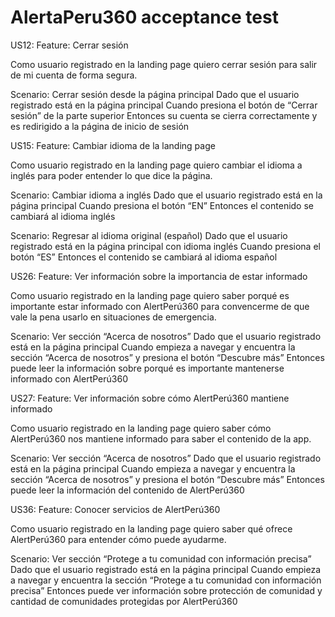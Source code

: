 # AlertaPeru360 acceptance test

US12:
Feature: Cerrar sesión

  Como usuario registrado en la landing page
  quiero cerrar sesión
  para salir de mi cuenta de forma segura.

  Scenario: Cerrar sesión desde la página principal
    Dado que el usuario registrado está en la página principal
    Cuando presiona el botón de “Cerrar sesión” de la parte superior
    Entonces su cuenta se cierra correctamente y es redirigido a la página de inicio de sesión


US15:
Feature: Cambiar idioma de la landing page

  Como usuario registrado en la landing page
  quiero cambiar el idioma a inglés
  para poder entender lo que dice la página.

  Scenario: Cambiar idioma a inglés
    Dado que el usuario registrado está en la página principal
    Cuando presiona el botón “EN”
    Entonces el contenido se cambiará al idioma inglés

  Scenario: Regresar al idioma original (español)
    Dado que el usuario registrado está en la página principal con idioma inglés
    Cuando presiona el botón “ES”
    Entonces el contenido se cambiará al idioma español


US26:
Feature: Ver información sobre la importancia de estar informado

  Como usuario registrado en la landing page
  quiero saber porqué es importante estar informado con AlertPerú360
  para convencerme de que vale la pena usarlo en situaciones de emergencia.

  Scenario: Ver sección “Acerca de nosotros”
    Dado que el usuario registrado está en la página principal
    Cuando empieza a navegar y encuentra la sección “Acerca de nosotros” y presiona el botón “Descubre más”
    Entonces puede leer la información sobre porqué es importante mantenerse informado con AlertPerú360


US27:
Feature: Ver información sobre cómo AlertPerú360 mantiene informado

  Como usuario registrado en la landing page
  quiero saber cómo AlertPerú360 nos mantiene informado
  para saber el contenido de la app.

  Scenario: Ver sección “Acerca de nosotros”
    Dado que el usuario registrado está en la página principal
    Cuando empieza a navegar y encuentra la sección “Acerca de nosotros” y presiona el botón “Descubre más”
    Entonces puede leer la información del contenido de AlertPerú360



US36:
Feature: Conocer servicios de AlertPerú360

  Como usuario registrado en la landing page
  quiero saber qué ofrece AlertPerú360
  para entender cómo puede ayudarme.

  Scenario: Ver sección “Protege a tu comunidad con información precisa”
    Dado que el usuario registrado está en la página principal
    Cuando empieza a navegar y encuentra la sección “Protege a tu comunidad con información precisa”
    Entonces puede ver información sobre protección de comunidad y cantidad de comunidades protegidas por AlertPerú360
